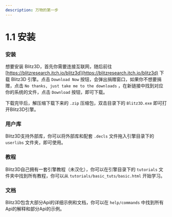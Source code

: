 ```yaml
---
description: 万物的第一步
---
```


# 1.1 安装

### 安装

想要安装 Blitz3D，首先你需要连接互联网，随后前往 [https://blitzresearch.itch.io/blitz3d](https://blitzresearch.itch.io/blitz3d) 下载 Blitz3D 引擎。点击 `Download Now` 按钮，会弹出捐赠窗口，如果你不想要捐赠，点击 `No thanks, just take me to the downloads` ，在新链接中找到对应你的系统的文件，点击 `Download` 按钮，即可下载。

下载完毕后，解压缩下载下来的 `.zip` 压缩包，双击目录下的 `Blitz3D.exe` 即可打开Blitz3D引擎。

### 用户库

Blitz3D支持外部库，你可以将外部库和配套 `.decls` 文件拖入引擎目录下的 `userlibs` 文件夹，即可使用。

### 教程

Blitz3D自己拥有一套引擎教程（未汉化），你可以在引擎目录下的 `tutorials` 文件夹中找到所有教程，你可以从 `tutorials/basic_tuts/basic.html` 开始学习。

### 文档

Blitz3D包含大部分Api的详细示例和文档，你可以在 `help/commands` 中找到所有Api的解释和部分Api的示例。
